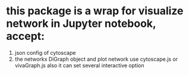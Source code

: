 # this package is a wrap for visualize network in Jupyter notebook, accept:
1. json config of cytoscape
2. the networkx DiGraph object
and plot network use cytoscape.js or vivaGraph.js
also it can set several interactive option